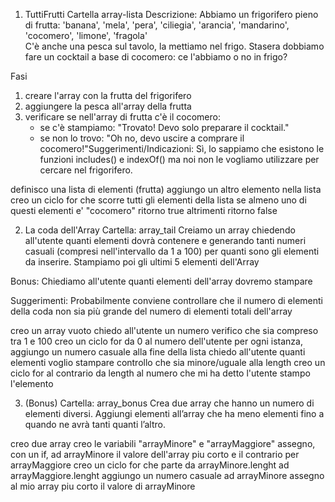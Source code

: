 1. TuttiFrutti
Cartella array-lista
Descrizione:
Abbiamo un frigorifero pieno di frutta: 'banana', 'mela', 'pera', 'ciliegia', 'arancia', 'mandarino', 'cocomero', 'limone', 'fragola'  
C'è anche una pesca sul tavolo, la mettiamo nel frigo.
Stasera dobbiamo fare un cocktail a base di cocomero: ce l'abbiamo o no in frigo?

Fasi
1. creare l'array con la frutta del frigorifero
2. aggiungere la pesca all'array della frutta
3. verificare se nell'array di frutta c'è il cocomero:
   - se c'è stampiamo: "Trovato! Devo solo preparare il cocktail."
   - se non lo trovo: "Oh no, devo uscire a comprare il cocomero!"Suggerimenti/Indicazioni:
Sì, lo sappiamo che esistono le funzioni includes() e indexOf() ma noi non le vogliamo utilizzare per cercare nel frigorifero.

<!-- pseudocodice -->
definisco una lista di elementi (frutta)
aggiungo un altro elemento nella lista
creo un ciclo for che scorre tutti gli elementi della lista
   se almeno uno di questi elementi e' "cocomero"
      ritorno true
   altrimenti
      ritorno false

2. La coda dell'Array
Cartella: array_tail
Creiamo  un array chiedendo all'utente quanti elementi dovrà contenere e
generando tanti numeri casuali (compresi nell'intervallo da 1 a 100) per quanti sono gli elementi da inserire.
Stampiamo poi gli ultimi 5 elementi dell'Array

Bonus:
Chiediamo all'utente quanti elementi dell'array dovremo stampare

Suggerimenti:
Probabilmente  conviene controllare che il numero di elementi della coda non sia più grande del numero di elementi totali dell'array

<!-- pseudocodice -->
creo un array vuoto
chiedo all'utente un numero
   verifico che sia compreso tra 1 e 100
creo un ciclo for da 0 al numero dell'utente
   per ogni istanza, aggiungo un numero casuale alla fine della lista
chiedo all'utente quanti elementi voglio stampare
   controllo che sia minore/uguale alla length
creo un ciclo for al contrario da length al numero che mi ha detto l'utente
   stampo l'elemento


3.  (Bonus)
Cartella: array_bonus
Crea due array che hanno un numero di elementi diversi.
Aggiungi elementi all’array che ha meno elementi fino a quando ne avrà tanti quanti l’altro.

<!-- pseudocodice -->
creo due array
creo le variabili "arrayMinore" e "arrayMaggiore"
assegno, con un if, ad arrayMinore il valore dell'array piu corto e il contrario per arrayMaggiore
creo un ciclo for che parte da arrayMinore.lenght ad arrayMaggiore.lenght
   aggiungo un numero casuale ad arrayMinore
assegno al mio array piu corto il valore di arrayMinore
